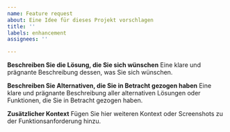 ```yaml
---
name: Feature request
about: Eine Idee für dieses Projekt vorschlagen
title: ''
labels: enhancement
assignees: ''

---
```


**Beschreiben Sie die Lösung, die Sie sich wünschen**
Eine klare und prägnante Beschreibung dessen, was Sie sich wünschen.

**Beschreiben Sie Alternativen, die Sie in Betracht gezogen haben**
Eine klare und prägnante Beschreibung aller alternativen Lösungen oder Funktionen, die Sie in Betracht gezogen haben.

**Zusätzlicher Kontext**
Fügen Sie hier weiteren Kontext oder Screenshots zu der Funktionsanforderung hinzu.
